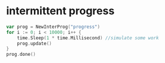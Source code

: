 # intermittent progress 

```go
var prog = NewInterProg("progress")
for i := 0; i < 10000; i++ {
    time.Sleep(1 * time.Millisecond) //simulate some work
    prog.update() 
}
prog.done()
```